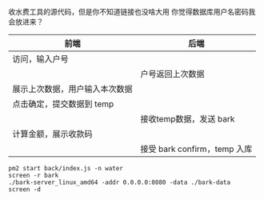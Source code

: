 收水费工具的源代码，但是你不知道链接也没啥大用
你觉得数据库用户名密码我会放进来？

|前端                             |后端                          |
| --------------- | --------------- |
|访问，输入户号                   |                              |
|                                 |户号返回上次数据              |
|展示上次数据，用户输入本次数据   |                              |
|点击确定，提交数据到 temp        |                              |
|                                 |接收temp数据，发送 bark       |
|计算金额，展示收款码             |                              |
|                                 |接受 bark confirm，temp 入库  |
```shell
pm2 start back/index.js -n water
screen -r bark
./bark-server_linux_amd64 -addr 0.0.0.0:8080 -data ./bark-data
screen -d
```
